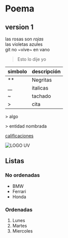 # Poema
## version 1
las rosas son *rojas*  
las violetas azules  
git no ~vive~ en vano  

>Esto lo dije yo

|simbolo| descripción |
|-|-|
|  ** | Negritas |
| __ | italicas |
| ~ | tachado | 
| > | cita |

\> algo

&gt; entidad nombrada 

[calificaciones](https://www.uv.mx/calificaciones)


![LOGO UV](https://www.uv.mx/daduv/files/2021/11/Luzio-Generico-Diploma_page-0001.jpg)

## Listas
### No ordenadas
* BMW
* Ferrari
* Honda

### Ordenadas
1. Lunes
2. Martes
3. Miercoles
